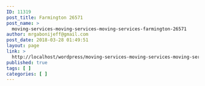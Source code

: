 ```yaml
---
ID: 11319
post_title: Farmington 26571
post_name: >
  moving-services-moving-services-moving-services-farmington-26571
author: mrgabonijeff@gmail.com
post_date: 2018-03-28 01:49:51
layout: page
link: >
  http://localhost/wordpress/moving-services-moving-services-moving-services-farmington-26571/
published: true
tags: [ ]
categories: [ ]
---
```


